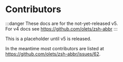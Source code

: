 # Contributors

:::danger
These docs are for the not-yet-released v5.  
For v4 docs see <https://github.com/olets/zsh-abbr>
:::

This is a placeholder until v5 is released.

In the meantime most contributors are listed at <https://github.com/olets/zsh-abbr/issues/62>.

